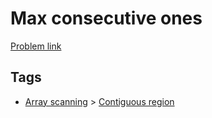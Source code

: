 # Max consecutive ones

[Problem link](https://leetcode.com/problems/max-consecutive-ones)

## Tags

* [Array scanning](/README.md#Array_scanning) > [Contiguous region](/README.md#Array_scanning-Contiguous_region)

